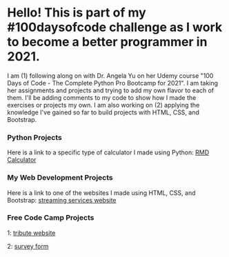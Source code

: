 <h1> Hello! This is part of my #100daysofcode challenge as I work to become a better programmer in 2021. </h1>
<p>
I am (1) following along on with Dr. Angela Yu on her Udemy course "100 Days of Code - The Complete Python Pro Bootcamp for 2021".
I am taking her assignments and projects and trying to add my own flavor to each of them. I'll be adding comments to my code to show how I made the exercises or projects my own.
I am also working on (2) applying the knowledge I've gained so far to build projects with HTML, CSS, and Bootstrap.
</p>
<h3>
Python Projects
</h3>
<p>
Here is a link to a specific type of calculator I made using Python: <a href="https://repl.it/@TimothyDHarris/RMD-Calculator#main.py" target="_blank">RMD Calculator</a>
</p>
<h3>
My Web Development Projects
</h3>
<p>
Here is a link to one of the websites I made using HTML, CSS, and Bootstrap: <a href="https://streamingservices.netlify.app/" target="_blank">streaming services website</a>
</p>
<h3>
Free Code Camp Projects
</h3>
<p>
1: <a href="https://aangtributepage.netlify.app" target="_blank">tribute website</a> 
</p>
<p>
2: <a href="https://surveyform-timothydharris.netlify.app" target="_blank">survey form</a>
</p>
